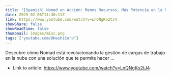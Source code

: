 ```yaml
---
title: "[Spanish] Nomad en Acción: Menos Recursos, Más Potencia en la Nube"
date: 2025-02-06T11:30:11Z
link: https://www.youtube.com/watch?v=LnQNgKo2tJ4
showShare: false
showReadTime: false
thumbnail: images/misc.png
tags: ["youtube.com/@HashiCorp"]
---
```

Descubre cómo Nomad está revolucionando la gestión de cargas de trabajo en la nube con una solución que te permite hacer ...

- Link to article: https://www.youtube.com/watch?v=LnQNgKo2tJ4